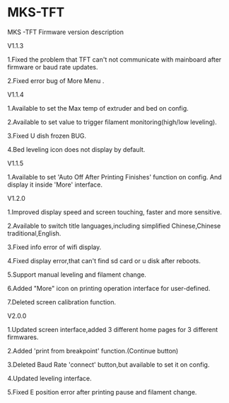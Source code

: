 # MKS-TFT
MKS -TFT Firmware version description

V1.1.3

  1.Fixed the problem that  TFT can't not communicate with mainboard after firmware or baud rate updates.
  
  2.Fixed error bug of More Menu .



V1.1.4

  1.Available  to set the Max temp of extruder and bed on config.
  
  2.Available  to set value to trigger filament monitoring(high/low leveling).
  
  3.Fixed U dish frozen BUG.
  
  4.Bed leveling icon does not display by default.
  
  
  
   
V1.1.5

  1.Available to set 'Auto Off After Printing Finishes' function on config.
And display it inside 'More' interface.
      


V1.2.0

  1.Improved display speed and screen touching, faster and more sensitive.
  
  2.Available to switch title languages,including simplified Chinese,Chinese traditional,English.
  
  3.Fixed  info error of wifi display.
  
  4.Fixed display error,that can't find sd card or u disk after reboots.
  
  5.Support manual leveling and filament change.
  
  6.Added "More" icon on printing operation interface for user-defined.
  
  7.Deleted screen calibration function.


V2.0.0

  1.Updated screen interface,added 3 different home pages for 3 different firmwares.
  
  2.Added 'print from breakpoint' function.(Continue button)
  
  3.Deleted Baud Rate 'connect' button,but available to set it on config.
  
  4.Updated leveling interface.
  
  5.Fixed E position error after printing pause and filament change.
